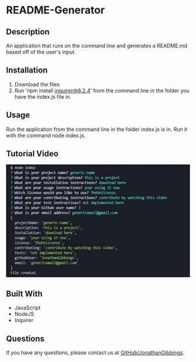 # README-Generator

## Description

An application that runs on the command line and generates a README.md based off of the user's input.

## Installation

1. Download the files
2. Run 'npm install inquirer@8.2.4' from the command line in the folder you have the index.js file in.

## Usage

Run the application from the command line in the folder index.js is in. Run it with the command node index.js.

## Tutorial Video

![Tutorial](./assets/imgs/readme-generator-screenshot.png)

## Built With

- JavaScript
- NodeJS
- Inquirer

## Questions

If you have any questions, please contact us at [GitHub/JonathanGibbings](https://github.com/JonathanGibbings/).
